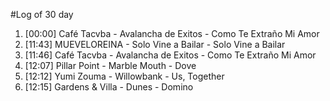 #Log of 30 day

1. [00:00] Café Tacvba - Avalancha de Exitos - Como Te Extraño Mi Amor
1. [11:43] MUEVELOREINA - Solo Vine a Bailar - Solo Vine a Bailar
1. [11:46] Café Tacvba - Avalancha de Exitos - Como Te Extraño Mi Amor
1. [12:07] Pillar Point - Marble Mouth - Dove
1. [12:12] Yumi Zouma - Willowbank - Us, Together
1. [12:15] Gardens & Villa - Dunes - Domino
